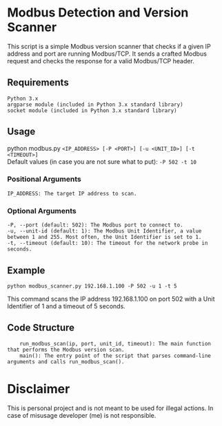 # Modbus Detection and Version Scanner

This script is a simple Modbus version scanner that checks if a given IP address and port are running Modbus/TCP. It sends a crafted Modbus request and checks the response for a valid Modbus/TCP header.

## Requirements

    Python 3.x
    argparse module (included in Python 3.x standard library)
    socket module (included in Python 3.x standard library)

## Usage

python modbus.py `<IP_ADDRESS> [-P <PORT>] [-u <UNIT_ID>] [-t <TIMEOUT>]` <br>
Default values (in case you are not sure what to put): `-P 502 -t 10`

### Positional Arguments

    IP_ADDRESS: The target IP address to scan.

### Optional Arguments

    -P, --port (default: 502): The Modbus port to connect to.
    -u, --unit-id (default: 1): The Modbus Unit Identifier, a value between 1 and 255. Most often, the Unit Identifier is set to 1.
    -t, --timeout (default: 10): The timeout for the network probe in seconds.

## Example

`python modbus_scanner.py 192.168.1.100 -P 502 -u 1 -t 5` <br>

This command scans the IP address 192.168.1.100 on port 502 with a Unit Identifier of 1 and a timeout of 5 seconds.
## Code Structure
```
    run_modbus_scan(ip, port, unit_id, timeout): The main function that performs the Modbus version scan.
    main(): The entry point of the script that parses command-line arguments and calls run_modbus_scan().
```
# Disclaimer

This is personal project and is not meant to be used for illegal actions. In case of misusage developer (me) is not responsible.
